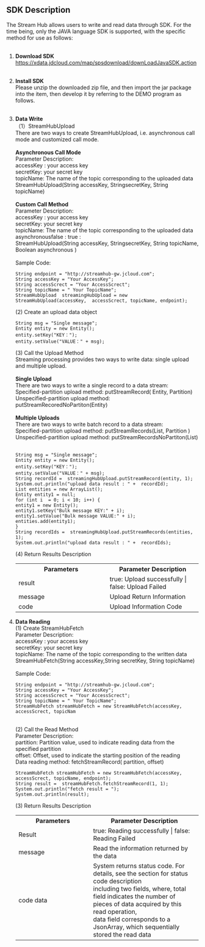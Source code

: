 ## SDK Description<br>
The Stream Hub allows users to write and read data through SDK. For the time being, only the JAVA language SDK is supported, with the specific method for use as follows: <br><br>
1. **Download SDK**<br>
https://xdata.jdcloud.com/map/spsdownload/downLoadJavaSDK.action<br><br>
2. **Install SDK**<br>
Please unzip the downloaded zip file, and then import the jar package into the item, then develop it by referring to the DEMO program as follows. <br><br>
3. **Data Write**<br>
（1）StreamHubUpload<br>
There are two ways to create StreamHubUpload, i.e. asynchronous call mode and customized call mode. <br><br>
**Asynchronous Call Mode**<br>
Parameter Description: <br>
accessKey : your access key<br>
secretKey: your secret key<br>
topicName: The name of the topic corresponding to the uploaded data<br>
StreamHubUpload(String accessKey, StringsecretKey, String topicName)<br><br>
**Custom Call Method**<br>
Parameter Description: <br>
accessKey : your access key<br>
secretKey: your secret key<br>
topicName: The name of the topic corresponding to the uploaded data<br>
asynchronousfalse : true :<br>
StreamHubUpload(String accessKey, StringsecretKey, String topicName, Boolean asynchronous )<br><br>
Sample Code: <br>
    ```
    String endpoint = "http://streamhub-gw.jcloud.com";
    String accessKey = "Your AccessKey";
    String accessScrect = "Your AccessScrect";
    String topicName = " Your TopicName";
    StreamHubUpload  streamingHubUpload = new StreamHubUpload(accessKey,  accessScrect, topicName, endpoint);
    ```
    (2) Create an upload data object<br>
    ```
    String msg = "Single message";
    Entity entity = new Entity();
    entity.setKey("KEY：");
    entity.setValue("VALUE：" + msg);
    ```
    (3) Call the Upload Method<br>
    Streaming processing provides two ways to write data: single upload and multiple upload. <br><br>
    **Single Upload**<br>
    There are two ways to write a single record to a data stream: <br>
    Specified-partition upload method: putStreamRecord( Entity, Partition)<br>
    Unspecified-partition upload method: putStreamRecoredNoPartiton(Entity)<br><br>
    **Multiple Uploads**<br>
    There are two ways to write batch record to a data stream: <br>
    Specified-partition upload method: putStreamRecords(List, Partition )<br>
    Unspecified-partition upload method: putStreamRecordsNoPartiton(List)<br><br>
    ```
    String msg = "Single message";
    Entity entity = new Entity();
    entity.setKey("KEY：");
    entity.setValue("VALUE：" + msg);
    String recordId =  streamingHubUpload.putStreamRecord(entity, 1);
    System.out.println("upload data result : " +  recordId);
    List entities = new ArrayList();
    Entity entity1 = null;
    for (int i  = 0; i < 10; i++) {
    entity1 = new Entity();
    entity1.setKey("Bulk message KEY:" + i);
    entity1.setValue("Bulk message VALUE:" + i);
    entities.add(entity1);
    }
    String recordIds =  streamingHubUpload.putStreamRecords(entities, 1);
    System.out.println("upload data result : " +  recordIds);
    ```
    (4) Return Results Description<br>
    <table>
        <tr>
         <th width="300">Parameters</th>
         <th width="300">Parameter Description</th>
        </tr>
        <tr>
         <td>result</td>
         <td>true: Upload successfully | false: Upload Failed</td>
        </tr>
        <tr>
         <td>message</td>
         <td>Upload Return Information</td>
        </tr>
        <tr>
         <td>code</td>
         <td>Upload Information Code</td>
        </tr>
    </table>
4. **Data Reading**<br>
(1) Create StreamHubFetch<br>
Parameter Description: <br>
accessKey : your access key<br>
secretKey: your secret key<br>
topicName: The name of the topic corresponding to the written data<br>
StreamHubFetch(String accessKey,String secretKey, String topicName)<br><br>
Sample Code: <br>
    ```
    String endpoint = "http://streamhub-gw.jcloud.com";
    String accessKey = "Your AccessKey";
    String accessScrect = "Your AccessScrect";
    String topicName = " Your TopicName";
    StreamHubFetch streamHubFetch = new StreamHubFetch(accessKey,  accessScrect, topicNam
    ```
    <br>
    (2) Call the Read Method<br>
    Parameter Description: <br>
    partition: Partition value, used to indicate reading data from the specified partition<br>
    offset: Offset, used to indicate the starting position of the reading<br>
    Data reading method: fetchStreamRecord( partition, offset)<br>
        
    ```
    StreamHubFetch streamHubFetch = new StreamHubFetch(accessKey,  accessScrect, topicName, endpoint);
    String result =  streamHubFetch.fetchStreamRecord(1, 1);
    System.out.println("fetch result = ");
    System.out.println(result);
    ```
    (3) Return Results Description<br>
    <table>
        <tr>
         <th width="300">Parameters</th>
         <th width="500">Parameter Description</th>
        </tr>
        <tr>
         <td>Result</td>
         <td>true: Reading successfully | false: Reading Failed</td>
        </tr>
        <tr>
         <td>message</td>
         <td>Read the information returned by the data</td>
        </tr>
        <tr>
         <td>code data</td>
         <td>System returns status code. For details, see the section for status code description<br>including two fields, where, total field indicates the number of pieces of data acquired by this read operation, <br>data field corresponds to a JsonArray, which sequentially stored the read data</td>
        </tr>
    </table>
